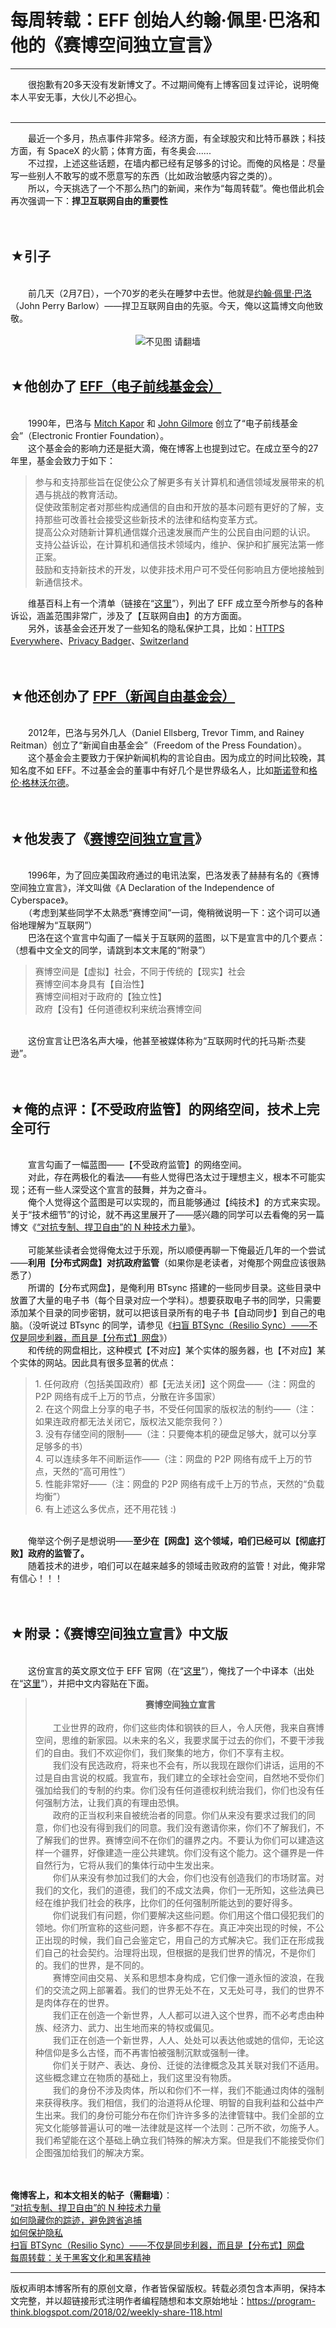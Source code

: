 # 每周转载：EFF 创始人约翰·佩里·巴洛和他的《赛博空间独立宣言》 

-----

<div class="post-body entry-content">
　　很抱歉有20多天没有发新博文了。不过期间俺有上博客回复过评论，说明俺本人平安无事，大伙儿不必担心。<br/>
<br/>
<hr/>　　最近一个多月，热点事件非常多。经济方面，有全球股灾和比特币暴跌；科技方面，有 SpaceX 的火箭；体育方面，有冬奥会......<br/>
　　不过捏，上述这些话题，在墙内都已经有足够多的讨论。而俺的风格是：尽量写一些别人不敢写的或不愿意写的东西（比如政治敏感内容之类的）。<br/>
　　所以，今天挑选了一个不那么热门的新闻，来作为“每周转载”。俺也借此机会再次强调一下：<b>捍卫互联网自由的重要性</b><br/>
<br/>
<br/>
<h2>★引子</h2><br/>
　　前几天（2月7日），一个70岁的老头在睡梦中去世。他就是<a href="https://en.wikipedia.org/wiki/John_Perry_Barlow" rel="nofollow" target="_blank">约翰·佩里·巴洛</a>（John Perry Barlow）——捍卫互联网自由的先驱。今天，俺以这篇博文向他致敬。<a name="more"></a><br/>
<br/>
<center><img alt="不见图 请翻墙" src="images/JNEP0Bc0ProjFwnkXAMXzrY8hWxhiYv0LxwrVclyWhQMw7-RW-BWIAJeFPMVPO2lMxoE0vOaHNbvSi0SkWjVDuByw9PV13NkT3OI91o5ciT3jVbJpYwfw_5uUTieeLYhPmFoCFatH2g"/></center><br/>
<h2>★他创办了 <a href="https://zh.wikipedia.org/wiki/%E7%94%B5%E5%AD%90%E5%89%8D%E5%93%A8%E5%9F%BA%E9%87%91%E4%BC%9A" rel="nofollow" target="_blank">EFF（电子前线基金会）</a></h2><br/>
　　1990年，巴洛与 <a href="https://en.wikipedia.org/wiki/Mitch_Kapor" rel="nofollow" target="_blank">Mitch Kapor</a> 和 <a href="https://en.wikipedia.org/wiki/John_Gilmore_(activist)" rel="nofollow" target="_blank">John Gilmore</a> 创立了“电子前线基金会”（Electronic Frontier Foundation）。<br/>
　　这个基金会的影响力还是挺大滴，俺在博客上也提到过它。在成立至今的27年里，基金会致力于如下：<br/>
<blockquote>参与和支持那些旨在促使公众了解更多有关计算机和通信领域发展带来的机遇与挑战的教育活动。<br/>
促使政策制定者对那些构成通信的自由和开放的基本问题有更好的了解，支持那些可改善社会接受这些新技术的法律和结构变革方式。<br/>
提高公众对随新计算机通信媒介迅速发展而产生的公民自由问题的认识。<br/>
支持公益诉讼，在计算机和通信技术领域内，维护、保护和扩展宪法第一修正案。<br/>
鼓励和支持新技术的开发，以使非技术用户可不受任何影响且方便地接触到新通信技术。</blockquote>　　维基百科上有一个清单（链接在“<a href="https://en.wikipedia.org/wiki/List_of_litigation_involving_the_Electronic_Frontier_Foundation" rel="nofollow" target="_blank">这里</a>”），列出了 EFF 成立至今所参与的各种诉讼，涵盖范围非常广，涉及了【互联网自由】的方方面面。<br/>
　　另外，该基金会还开发了一些知名的隐私保护工具，比如：<a href="https://en.wikipedia.org/wiki/HTTPS_Everywhere" title="HTTPS Everywhere">HTTPS Everywhere</a>、<a href="https://en.wikipedia.org/wiki/Privacy_Badger" title="Privacy Badger">Privacy Badger</a>、<a href="https://en.wikipedia.org/wiki/Switzerland_(software)" title="Switzerland (software)">Switzerland</a><br/>
<br/>
<br/>
<h2>★他还创办了 <a href="https://en.wikipedia.org/wiki/Freedom_of_the_Press_Foundation" rel="nofollow" target="_blank">FPF（新闻自由基金会）</a></h2><br/>
　　2012年，巴洛与另外几人（Daniel Ellsberg, Trevor Timm, and Rainey Reitman）创立了“新闻自由基金会”（Freedom of the Press Foundation）。<br/>
　　这个基金会主要致力于保护新闻机构的言论自由。因为成立的时间比较晚，其知名度不如 EFF。不过基金会的董事中有好几个是世界级名人，比如<a href="https://zh.wikipedia.org/wiki/%E7%88%B1%E5%BE%B7%E5%8D%8E%C2%B7%E6%96%AF%E8%AF%BA%E7%99%BB" rel="nofollow" target="_blank">斯诺登</a>和<a href="https://zh.wikipedia.org/wiki/%E8%91%9B%E5%80%AB%C2%B7%E8%91%9B%E6%9E%97%E8%8F%AF%E5%BE%B7" rel="nofollow" target="_blank">格伦·格林沃尔德</a>。<br/>
<br/>
<br/>
<h2>★他发表了《<a href="https://en.wikipedia.org/wiki/A_Declaration_of_the_Independence_of_Cyberspace" rel="nofollow" target="_blank">赛博空间独立宣言</a>》</h2><br/>
　　1996年，为了回应美国政府通过的电讯法案，巴洛发表了赫赫有名的《赛博空间独立宣言》，洋文叫做《A Declaration of the Independence of Cyberspace》。<br/>
　　（考虑到某些同学不太熟悉“赛博空间”一词，俺稍微说明一下：这个词可以通俗地理解为“互联网”）<br/>
　　巴洛在这个宣言中勾画了一幅关于互联网的蓝图，以下是宣言中的几个要点：（想看中文全文的同学，请跳到本文末尾的“附录”）<br/>
<blockquote>赛博空间是【虚拟】社会，不同于传统的【现实】社会<br/>
赛博空间本身具有【自治性】<br/>
赛博空间相对于政府的【独立性】<br/>
政府【没有】任何道德权利来统治赛博空间</blockquote><br/>
　　这份宣言让巴洛名声大噪，他甚至被媒体称为“互联网时代的托马斯·杰斐逊”。<br/>
<br/>
<br/>
<h2>★俺的点评：【不受政府监管】的网络空间，技术上完全可行</h2><br/>
　　宣言勾画了一幅蓝图——【不受政府监管】的网络空间。<br/>
　　对此，存在两极化的看法——有些人觉得巴洛太过于理想主义，根本不可能实现；还有一些人深受这个宣言的鼓舞，并为之奋斗。<br/>
　　俺个人觉得这个蓝图是可以实现的，而且能够通过【纯技术】的方式来实现。关于“技术细节”的讨论，就不再这里展开了——感兴趣的同学可以去看俺的另一篇博文《<a href="../../2015/08/Technology-and-Freedom.md">“对抗专制、捍卫自由”的 N 种技术力量</a>》。<br/>
<br/>
　　可能某些读者会觉得俺太过于乐观，所以顺便再聊一下俺最近几年的一个尝试——<b>利用【分布式网盘】对抗政府监管</b>（如果你是老读者，对俺那个网盘应该很熟悉了）<br/>
　　所谓的【分布式网盘】，是俺利用 BTsync 搭建的一些同步目录。这些目录中放置了大量的电子书（每个目录对应一个学科）。想要获取电子书的同学，只需要添加某个目录的同步密钥，就可以把该目录所有的电子书【自动同步】到自己的电脑。（没听说过 BTsync 的同学，请参见《<a href="../../2015/01/BitTorrent-Sync.md">扫盲 BTSync（Resilio Sync）——不仅是同步利器，而且是【分布式】网盘</a>》）<br/>
　　和传统的网盘相比，这种模式【不对应】某个实体的服务器，也【不对应】某个实体的网站。因此具有很多显著的优点：<br/>
<blockquote>1. 任何政府（包括美国政府）都【无法关闭】这个网盘——（注：网盘的 P2P 网络有成千上万的节点，分散在许多国家）<br/>
2. 在这个网盘上分享的电子书，不受任何国家的版权法的制约——（注：如果连政府都无法关闭它，版权法又能奈我何？）<br/>
3. 没有存储空间的限制——（注：只要俺本机的硬盘足够大，就可以分享足够多的书）<br/>
4. 可以连续多年不间断运作——（注：网盘的 P2P 网络有成千上万的节点，天然的“高可用性”）<br/>
5. 性能非常好——（注：网盘的 P2P 网络有成千上万的节点，天然的“负载均衡”）<br/>
6. 有上述这么多优点，还不用花钱 :)</blockquote><br/>
　　俺举这个例子是想说明——<b>至少在【网盘】这个领域，咱们已经可以【彻底打败】政府的监管了。</b><br/>
　　随着技术的进步，咱们可以在越来越多的领域击败政府的监管！对此，俺非常有信心！！！<br/>
<br/>
<br/>
<h2>★附录：《赛博空间独立宣言》中文版</h2><br/>
　　这份宣言的英文原文位于 EFF 官网（在“<a href="https://www.eff.org/cyberspace-independence" rel="nofollow" target="_blank">这里</a>”），俺找了一个中译本（出处在“<a href="https://www.douban.com/group/topic/20771202" rel="nofollow" target="_blank">这里</a>”），并把中文内容贴在下面。<br/>
<blockquote><center><b>赛博空间独立宣言</b></center><br/>
　　工业世界的政府，你们这些肉体和钢铁的巨人，令人厌倦，我来自赛博空间，思维的新家园。以未来的名义，我要求属于过去的你们，不要干涉我们的自由。我们不欢迎你们，我们聚集的地方，你们不享有主权。<br/>
　　我们没有民选政府，将来也不会有，所以我现在跟你们讲话，运用的不过是自由言说的权威。我宣布，我们建立的全球社会空间，自然地不受你们强加给我们的专制的约束。你们没有任何道德权利统治我们，你们也没有任何强制方法，让我们真的有理由恐惧。<br/>
　　政府的正当权利来自被统治者的同意。你们从来没有要求过我们的同意，你们也没有得到我们的同意。我们没有邀请你来，你们不了解我们，不了解我们的世界。赛博空间不在你们的疆界之内。不要认为你们可以建造这样一个疆界，好像建造一座公共建筑。你们没有这个能力。这个疆界是一件自然行为，它将从我们的集体行动中生发出来。<br/>
　　你们从来没有参加过我们的大会，你们也没有创造我们的市场财富。对我们的文化，我们的道德，我们的不成文法典，你们一无所知，这些法典已经在维护我们社会的秩序，比你们的任何强制所能达到的要好得多。<br/>
　　你们说我们有问题，你们要解决这些问题。你们用这个借口侵犯我们的领地。你们所宣称的这些问题，许多都不存在。真正冲突出现的时候，不公正出现的时候，我们自己会鉴定它，用自己的方式解决它。我们正在形成我们自己的社会契约。治理将出现，但根据的是我们世界的情况，不是你们的。我们的世界，是不同的。<br/>
　　赛博空间由交易、关系和思想本身构成，它们像一道永恒的波浪，在我们的交流之网上部署着。我们的世界无处不在，又无处可寻，我们的世界不是肉体存在的世界。<br/>
　　我们正在创造一个新世界，人人都可以进入这个世界，而不必考虑由种族、经济力、武力、出生地而来的特权或偏见。<br/>
　　我们正在创造一个新世界，人人、处处可以表达他或她的信仰，无论这种信仰是多么古怪，而不再害怕被强制沉默或强制一律。<br/>
　　你们关于财产、表达、身份、迁徙的法律概念及其关联对我们不适用。这些概念建立在物质的基础上，我们这里没有物质。<br/>
　　我们的身份不涉及肉体，所以和你们不一样，我们不能通过肉体的强制来获得秩序。我们相信，我们的治道将从伦理、明智的自我利益和公益中产生出来。我们的身份可能分布在你们许许多多的法律管辖中。我们全部的立宪文化能够普遍认可的唯一法律就是这样一个法则：己所不欲，勿施予人。我们希望能在这个基础上确立我们特殊的解决方案。但是我们不能接受你们企图强加给我们的解决方案。</blockquote><br/>
<br/>
<b>俺博客上，和本文相关的帖子（需翻墙）</b>：<br/>
<a href="../../2015/08/Technology-and-Freedom.md">“对抗专制、捍卫自由”的 N 种技术力量</a><br/>
<a href="../../2010/04/howto-cover-your-tracks-0.md">如何隐藏你的踪迹，避免跨省追捕</a><br/>
<a href="../../2013/06/privacy-protection-0.md">如何保护隐私</a><br/>
<a href="../../2015/01/BitTorrent-Sync.md">扫盲 BTSync（Resilio Sync）——不仅是同步利器，而且是【分布式】网盘</a><br/>
<a href="../../2013/01/weekly-share-37.md">每周转载：关于黑客文化和黑客精神</a>
</div>


------------------------------------------------

版权声明本博客所有的原创文章，作者皆保留版权。转载必须包含本声明，保持本文完整，并以超链接形式注明作者编程随想和本文原始地址：https://program-think.blogspot.com/2018/02/weekly-share-118.html
